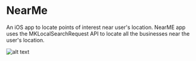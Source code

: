 # NearMe

An iOS app to locate points of interest near user's location. NearME app uses the MKLocalSearchRequest API to locate all the businesses near the user's location. 



![alt text](http://www.highoncoding.com/publicfolder/NM.png "Near Me Screenshot")

